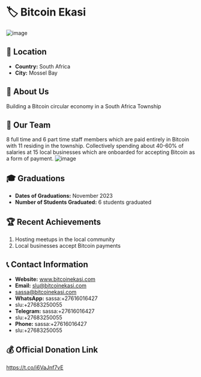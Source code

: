 # 🏷️ Bitcoin Ekasi
![image](https://github.com/bitcoinekasi01/Light-Node-Directory/assets/159147832/1c86829e-7756-4bc3-a16f-f0b28f74195f)


## 📍 Location
- **Country:** South Africa
- **City:** Mossel Bay

## 📖 About Us
Building a Bitcoin circular economy in a South Africa Township

## 👥 Our Team
8 full time and 6 part time staff members which are paid entirely in Bitcoin with 11 residing in the township. Collectively spending about 40-60% of salaries at 15 local businesses which are onboarded for accepting Bitcoin as a form of payment.
![image](https://github.com/bitcoinekasi01/Light-Node-Directory/assets/159147832/b8e805e1-88c2-4d3b-8b39-c5991bc8d06a)


## 🎓 Graduations
- **Dates of Graduations:** November 2023
- **Number of Students Graduated:** 6 students graduated

## 🏆 Recent Achievements
1. Hosting meetups in the local community
2. Local businesses accept Bitcoin payments

## 📞 Contact Information
- **Website:** www.bitcoinekasi.com
- **Email:** slu@bitcoinekasi.com
- sassa@bitcoinekasi.com
- **WhatsApp:** sassa:+27616016427
- slu:+27683250055
- **Telegram:** sassa:+27616016427
- slu:+27683250055
- **Phone:** sassa:+27616016427
- slu:+27683250055

## 💰 Official Donation Link
https://t.co/i6VaJnf7vE
